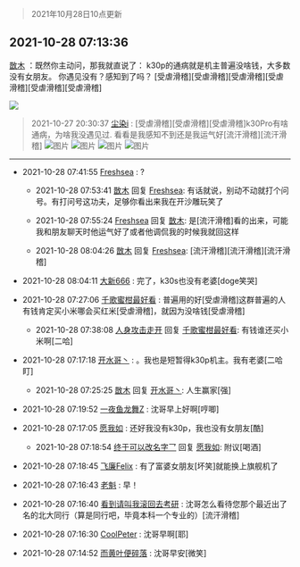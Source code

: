 > 2021年10月28日10点更新
<link rel="stylesheet" href="https://cdn.jsdelivr.net/gh/taotie6/sampleJSON@main/css/photo_show.css">
<meta name="referrer" content="no-referrer" />


 ## 2021-10-28 07:13:36 

 [㪚木](https://www.coolapk.com/feed/31006329?shareKey=YWIxMDc3MDA5YTY4NjE3OWVhZGY~) ：既然你主动问，那我就直说了：
k30p的通病就是机主普遍没啥钱，大多数没有女朋友。
你遇见没有？感知到了吗？
[受虐滑稽][受虐滑稽][受虐滑稽][受虐滑稽][受虐滑稽][受虐滑稽] 

<div class="album">
<img class="img-item" src="https://image.coolapk.com/feed/2019/0507/23/1081091_4586_1095@230x167.gif" />
</div>

> 2021-10-27 20:30:37 
> [尘染i](https://www.coolapk.com/feed/30998643?shareKey=ZmI0ZmJiZTVlYjcwNjE3OWVhZGY~) : [受虐滑稽][受虐滑稽][受虐滑稽]k30Pro有啥通病，为啥我没遇见过. 看看是我感知不到还是我运气好[流汗滑稽][流汗滑稽] 
![图片](https://image.coolapk.com/feed/2021/1021/20/3423308_5889b74b_9008_9445@1080x2356.jpeg)
![图片](https://image.coolapk.com/feed/2021/1014/17/1064856_726af285_3944_712@1616x3500.jpeg)
![图片](https://image.coolapk.com/feed/2021/1027/20/2427853_8cb6a19a_7836_7502@2000x3556.jpeg)
![图片](https://image.coolapk.com/feed/2021/1022/23/4257194_7855775a_5017_3428@1956x4238.jpeg)

 ------- 

- 2021-10-28 07:41:55 [Freshsea](uid=1997345) : ? 

    - 2021-10-28 07:53:41 [㪚木](uid=1081091) 回复 [Freshsea](uid=1997345): 有话就说，别动不动就打个问号。有打问号这功夫，足够你看出来我在开沙雕玩笑了 

    - 2021-10-28 07:55:24 [Freshsea](uid=1997345) 回复 [㪚木](uid=1081091): 是[流汗滑稽]看的出来，可能我和朋友聊天时他运气好了或者他调侃我的时候我就回这样 

    - 2021-10-28 08:04:26 [㪚木](uid=1081091) 回复 [Freshsea](uid=1997345): [流汗滑稽][流汗滑稽][流汗滑稽] 

- 2021-10-28 08:04:11 [大新666](uid=2509415) : 完了，k30s也没有老婆[doge笑哭] 

- 2021-10-28 07:27:06 [千歌蜜柑最好看](uid=1256624) : 普遍用的好[受虐滑稽]这群普遍的人有钱肯定买小米哪会买红米[受虐滑稽]，就因为没啥钱[受虐滑稽] 

    - 2021-10-28 07:38:08 [人身攻击走开](uid=2502142) 回复 [千歌蜜柑最好看](uid=1256624): 有钱谁还买小米啊[二哈] 

- 2021-10-28 07:17:18 [开水哥丶](uid=608451) : 。我也是短暂得k30p机主。我有老婆[二哈盯] 

    - 2021-10-28 07:25:25 [㪚木](uid=1081091) 回复 [开水哥丶](uid=608451): 人生赢家[强] 

- 2021-10-28 07:19:52 [一夜鱼龙舞Z](uid=2440130) : 沈哥早上好啊[哼唧] 

- 2021-10-28 07:17:05 [愿我如](uid=3364757) : 还好我没有k30p，我也没有女朋友[酷] 

    - 2021-10-28 07:18:54 [终于可以改名字乛](uid=1560563) 回复 [愿我如](uid=3364757): 附议[喝酒] 

- 2021-10-28 07:18:45 [飞廉Felix](uid=900024) : 有了富婆女朋友[坏笑]就能换上旗舰机了 

- 2021-10-28 07:16:43 [老魁](uid=1703096) : 早！ 

- 2021-10-28 07:16:40 [看到请叫我滚回去考研](uid=3241499) : 沈哥怎么看待您那个最近出了名的北大同行（算是同行吧，毕竟本科一个专业的）[流汗滑稽] 

- 2021-10-28 07:16:30 [CoolPeter](uid=1437066) : 沈哥早啊[耶] 

- 2021-10-28 07:14:52 [而黄叶便碎落](uid=2845514) : 沈哥早安[微笑] 

